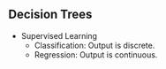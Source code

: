 ## Decision Trees
- Supervised Learning
  - Classification: Output is discrete.
  - Regression: Output is continuous.
